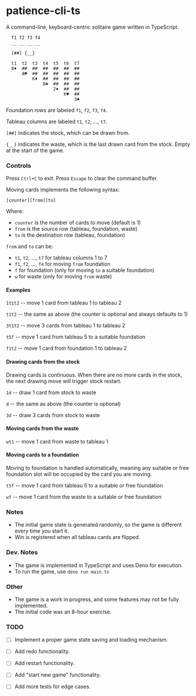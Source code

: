 # patience-cli-ts

A command-line, keyboard-centric solitaire game written in TypeScript.

```
  f1 f2 f3 f4
  __ __ __ __

  [##] {__}

  t1  t2  t3  t4  t5  t6  t7
  8♦  ##  ##  ##  ##  ##  ##
      A♥  ##  ##  ##  ##  ##
          K♦  ##  ##  ##  ##
              8♣  ##  ##  ##
                  2♦  ##  ##
                      K♥  ##
                          3♣

```

Foundation rows are labeled `f1`, `f2`, `f3`, `f4`.

Tableau columns are labeled `t1`, `t2`, ..., `t7`.

`[##]` indicates the stock, which can be drawn from.

`{__}` indicates the waste, which is the last drawn card from the stock. Empty at the start of the game.


### Controls
Press `Ctrl+C` to exit.
Press `Escape` to clear the command buffer.

Moving cards implements the following syntax:

`[counter][from][to]`

Where:
- `counter` is the number of cards to move (default is 1)
- `from` is the source row (tableau, foundation, waste)
- `to` is the destination row (tableau, foundation)

`from` and `to` can be:
- `t1`, `t2`, ..., `t7` for tableau columns 1 to 7
- `f1`, `f2`, ..., `f4` for moving `from` foundation
- `f` for foundation (only for moving `to` a suitable foundation)
- `w` for waste (only for moving `from` waste)

#### Examples

`1t1t2` -- move 1 card from tableau 1 to tableau 2

`t1t2` -- the same as above (the counter is optional and always defaults to 1)

`3t1t2` -- move 3 cards from tableau 1 to tableau 2

`t5f` -- move 1 card from tableau 5 to a suitable foundation

`f1t2` -- move 1 card from foundation 1 to tableau 2


#### Drawing cards from the stock

Drawing cards is continuous. When there are no more cards in the stock, the next drawing move will trigger stock restart.

`1d` -- draw 1 card from stock to waste

`d` -- the same as above (the counter is optional)

`3d` -- draw 3 cards from stock to waste


#### Moving cards from the waste

`wt1` -- move 1 card from waste to tableau 1

#### Moving cards to a foundation

Moving to foundation is handled automatically, meaning any suitable or free foundation slot will be occupied by the card you are moving.

`t5f` -- move 1 card from tableau 5 to a suitable or free foundation

`wf` -- move 1 card from the waste to a suitable or free foundation


### Notes

- The initial game state is generated randomly, so the game is different every time you start it.
- Win is registered when all tableau cards are flipped.


### Dev. Notes

- The game is implemented in TypeScript and uses Deno for execution.
- To run the game, use `deno run main.ts`

### Other

- The game is a work in progress, and some features may not be fully implemented.
- The initial code was an 8-hour exercise.

### TODO

- [ ] Implement a proper game state saving and loading mechanism.
- [ ] Add redo functionality.
- [ ] Add restart functionality.
- [ ] Add "start new game" functionality.
- [ ] Add more tests for edge cases.



